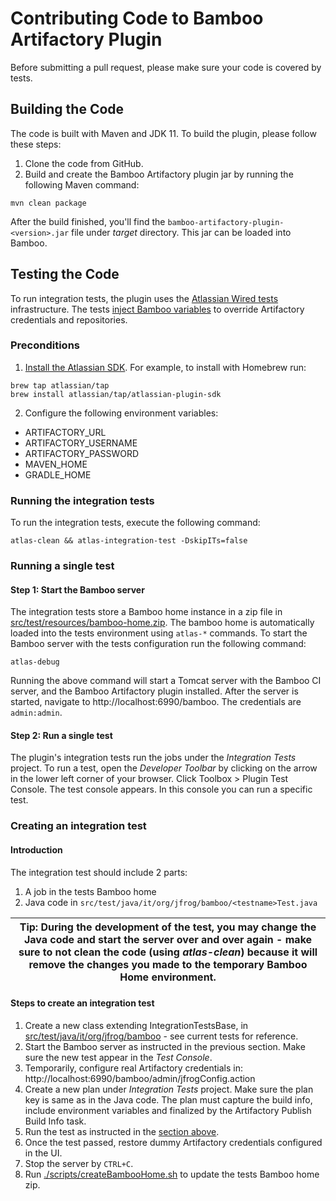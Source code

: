 # Contributing Code to Bamboo Artifactory Plugin
Before submitting a pull request, please make sure your code is covered by tests.

## Building the Code
The code is built with Maven and JDK 11.
To build the plugin, please follow these steps:
1. Clone the code from GitHub.
2. Build and create the Bamboo Artifactory plugin jar by running the following Maven command:
```shell script
mvn clean package
```
After the build finished, you'll find the `bamboo-artifactory-plugin-<version>.jar` file under *target* directory. 
This jar can be loaded into Bamboo. 

## Testing the Code
To run integration tests, the plugin uses the [Atlassian Wired tests]((https://developer.atlassian.com/server/framework/atlassian-sdk/run-wired-tests-with-the-plugin-test-console)) infrastructure. 
The tests [inject Bamboo variables](https://www.jfrog.com/confluence/display/JFROG/Bamboo+Artifactory+Plug-in#BambooArtifactoryPlug-in-OverridingPlanvaluesusingBambooVariables) to override Artifactory credentials and repositories. 

### Preconditions
1. [Install the Atlassian SDK](https://developer.atlassian.com/server/framework/atlassian-sdk/install-the-atlassian-sdk-on-a-linux-or-mac-system/).
For example, to install with Homebrew run:
```shell script
brew tap atlassian/tap
brew install atlassian/tap/atlassian-plugin-sdk
```
2. Configure the following environment variables:
* ARTIFACTORY_URL
* ARTIFACTORY_USERNAME
* ARTIFACTORY_PASSWORD
* MAVEN_HOME
* GRADLE_HOME

### Running the integration tests
To run the integration tests, execute the following command:
```shell script
atlas-clean && atlas-integration-test -DskipITs=false
```

### Running a single test
#### Step 1: Start the Bamboo server
The integration tests store a Bamboo home instance in a zip file in [src/test/resources/bamboo-home.zip](src/test/resources/bamboo-home.zip).
The bamboo home is automatically loaded into the tests environment using `atlas-*` commands.
To start the Bamboo server with the tests configuration run the following command:
```shell script
atlas-debug
```
Running the above command will start a Tomcat server with the Bamboo CI server, and the Bamboo Artifactory plugin installed.
After the server is started, navigate to http://localhost:6990/bamboo. The credentials are `admin:admin`.

#### Step 2: Run a single test
The plugin's integration tests run the jobs under the *Integration Tests* project.
To run a test, open the *Developer Toolbar* by clicking on the arrow in the lower left corner of your browser.
Click Toolbox > Plugin Test Console.
The test console appears. In this console you can run a specific test.

### Creating an integration test
#### Introduction
The integration test should include 2 parts:
1. A job in the tests Bamboo home
2. Java code in `src/test/java/it/org/jfrog/bamboo/<testname>Test.java`

| Tip: During the development of the test, you may change the Java code and start the server over and over again - make sure to not clean the code (using *atlas-clean*) because it will remove the changes you made to the temporary Bamboo Home environment.
| --- |

#### Steps to create an integration test
1. Create a new class extending IntegrationTestsBase, in [src/test/java/it/org/jfrog/bamboo](./src/test/java/it/org/jfrog/bamboo) - see current tests for reference.
2. Start the Bamboo server as instructed in the previous section. Make sure the new test appear in the *Test Console*.
3. Temporarily, configure real Artifactory credentials in: http://localhost:6990/bamboo/admin/jfrogConfig.action
4. Create a new plan under *Integration Tests* project. Make sure the plan key is same as in the Java code.
The plan must capture the build info, include environment variables and finalized by the Artifactory Publish Build Info task.
5. Run the test as instructed in the [section above](#step-2-run-a-single-test).
6. Once the test passed, restore dummy Artifactory credentials configured in the UI.
7. Stop the server by `CTRL+C`. 
8. Run [./scripts/createBambooHome.sh](./scripts/createBambooHome.sh) to update the tests Bamboo home zip.